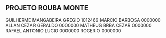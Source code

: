 PROJETO ROUBA MONTE
-------------------

GUILHERME MANGABEIRA GREGIO		1012466
MARCIO BARBOSA					0000000
ALLAN CEZAR GERALDO				0000000
MATHEUS BRBA CEZAR				0000000
RAFAEL ANTONIO LUCIO			0000000
ROGERIO							0000000